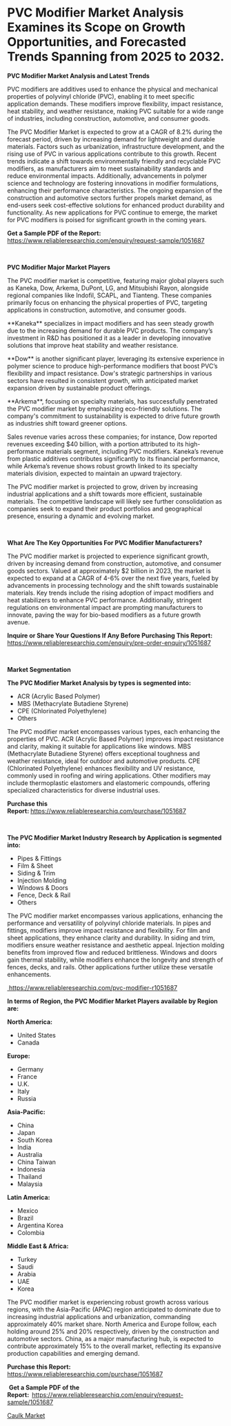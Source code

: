<p><h1>PVC Modifier Market Analysis Examines its Scope on Growth Opportunities, and Forecasted Trends Spanning from 2025 to 2032.</h1></p><p><strong>PVC Modifier Market Analysis and Latest Trends</strong></p>
<p><p>PVC modifiers are additives used to enhance the physical and mechanical properties of polyvinyl chloride (PVC), enabling it to meet specific application demands. These modifiers improve flexibility, impact resistance, heat stability, and weather resistance, making PVC suitable for a wide range of industries, including construction, automotive, and consumer goods. </p><p>The PVC Modifier Market is expected to grow at a CAGR of 8.2% during the forecast period, driven by increasing demand for lightweight and durable materials. Factors such as urbanization, infrastructure development, and the rising use of PVC in various applications contribute to this growth. Recent trends indicate a shift towards environmentally friendly and recyclable PVC modifiers, as manufacturers aim to meet sustainability standards and reduce environmental impacts. Additionally, advancements in polymer science and technology are fostering innovations in modifier formulations, enhancing their performance characteristics. The ongoing expansion of the construction and automotive sectors further propels market demand, as end-users seek cost-effective solutions for enhanced product durability and functionality. As new applications for PVC continue to emerge, the market for PVC modifiers is poised for significant growth in the coming years.</p></p>
<p><strong>Get a Sample PDF of the Report:&nbsp;</strong> <a href="https://www.reliableresearchiq.com/enquiry/request-sample/1051687?utm_campaign=3136&utm_medium=2&utm_source=Github&utm_content=ia&utm_term=31032025&utm_id=pvc-modifier">https://www.reliableresearchiq.com/enquiry/request-sample/1051687</a></p>
<p>&nbsp;</p>
<p><strong>PVC Modifier Major Market Players</strong></p>
<p><p>The PVC modifier market is competitive, featuring major global players such as Kaneka, Dow, Arkema, DuPont, LG, and Mitsubishi Rayon, alongside regional companies like Indofil, SCAPL, and Tianteng. These companies primarily focus on enhancing the physical properties of PVC, targeting applications in construction, automotive, and consumer goods.</p><p>**Kaneka** specializes in impact modifiers and has seen steady growth due to the increasing demand for durable PVC products. The company’s investment in R&D has positioned it as a leader in developing innovative solutions that improve heat stability and weather resistance. </p><p>**Dow** is another significant player, leveraging its extensive experience in polymer science to produce high-performance modifiers that boost PVC’s flexibility and impact resistance. Dow's strategic partnerships in various sectors have resulted in consistent growth, with anticipated market expansion driven by sustainable product offerings.</p><p>**Arkema**, focusing on specialty materials, has successfully penetrated the PVC modifier market by emphasizing eco-friendly solutions. The company's commitment to sustainability is expected to drive future growth as industries shift toward greener options.</p><p>Sales revenue varies across these companies; for instance, Dow reported revenues exceeding $40 billion, with a portion attributed to its high-performance materials segment, including PVC modifiers. Kaneka’s revenue from plastic additives contributes significantly to its financial performance, while Arkema’s revenue shows robust growth linked to its specialty materials division, expected to maintain an upward trajectory.</p><p>The PVC modifier market is projected to grow, driven by increasing industrial applications and a shift towards more efficient, sustainable materials. The competitive landscape will likely see further consolidation as companies seek to expand their product portfolios and geographical presence, ensuring a dynamic and evolving market.</p></p>
<p>&nbsp;</p>
<p><strong>What Are The Key Opportunities For PVC Modifier Manufacturers?</strong></p>
<p><p>The PVC modifier market is projected to experience significant growth, driven by increasing demand from construction, automotive, and consumer goods sectors. Valued at approximately $2 billion in 2023, the market is expected to expand at a CAGR of 4-6% over the next five years, fueled by advancements in processing technology and the shift towards sustainable materials. Key trends include the rising adoption of impact modifiers and heat stabilizers to enhance PVC performance. Additionally, stringent regulations on environmental impact are prompting manufacturers to innovate, paving the way for bio-based modifiers as a future growth avenue.</p></p>
<p><strong>Inquire or Share Your Questions If Any Before Purchasing This Report:</strong> <a href="https://www.reliableresearchiq.com/enquiry/pre-order-enquiry/1051687?utm_campaign=3136&utm_medium=2&utm_source=Github&utm_content=ia&utm_term=31032025&utm_id=pvc-modifier">https://www.reliableresearchiq.com/enquiry/pre-order-enquiry/1051687</a></p>
<p>&nbsp;</p>
<p><strong>Market Segmentation</strong></p>
<p><strong>The PVC Modifier Market Analysis by types is segmented into:</strong></p>
<p><ul><li>ACR (Acrylic Based Polymer)</li><li>MBS (Methacrylate Butadiene Styrene)</li><li>CPE (Chlorinated Polyethylene)</li><li>Others</li></ul></p>
<p><p>The PVC modifier market encompasses various types, each enhancing the properties of PVC. ACR (Acrylic Based Polymer) improves impact resistance and clarity, making it suitable for applications like windows. MBS (Methacrylate Butadiene Styrene) offers exceptional toughness and weather resistance, ideal for outdoor and automotive products. CPE (Chlorinated Polyethylene) enhances flexibility and UV resistance, commonly used in roofing and wiring applications. Other modifiers may include thermoplastic elastomers and elastomeric compounds, offering specialized characteristics for diverse industrial uses.</p></p>
<p><strong>Purchase this Report:&nbsp;</strong><a href="https://www.reliableresearchiq.com/purchase/1051687?utm_campaign=3136&utm_medium=2&utm_source=Github&utm_content=ia&utm_term=31032025&utm_id=pvc-modifier">https://www.reliableresearchiq.com/purchase/1051687</a></p>
<p>&nbsp;</p>
<p><strong>The PVC Modifier Market Industry Research by Application is segmented into:</strong></p>
<p><ul><li>Pipes & Fittings</li><li>Film & Sheet</li><li>Siding & Trim</li><li>Injection Molding</li><li>Windows & Doors</li><li>Fence, Deck & Rail</li><li>Others</li></ul></p>
<p><p>The PVC modifier market encompasses various applications, enhancing the performance and versatility of polyvinyl chloride materials. In pipes and fittings, modifiers improve impact resistance and flexibility. For film and sheet applications, they enhance clarity and durability. In siding and trim, modifiers ensure weather resistance and aesthetic appeal. Injection molding benefits from improved flow and reduced brittleness. Windows and doors gain thermal stability, while modifiers enhance the longevity and strength of fences, decks, and rails. Other applications further utilize these versatile enhancements.</p></p>
<p><a href="https://www.reliableresearchiq.com/pvc-modifier-r1051687?utm_campaign=3136&utm_medium=2&utm_source=Github&utm_content=ia&utm_term=31032025&utm_id=pvc-modifier">&nbsp;https://www.reliableresearchiq.com/pvc-modifier-r1051687</a></p>
<p><strong>In terms of Region, the PVC Modifier Market Players available by Region are:</strong></p>
<p>
    <p> <strong> North America: </strong>
        <ul>
            <li>United States</li>
            <li>Canada</li>
        </ul>
        </p> 
    <p> <strong> Europe: </strong>
        <ul>
            <li>Germany</li>
            <li>France</li>
            <li>U.K.</li>
            <li>Italy</li>
            <li>Russia</li>
        </ul>
        </p> 
    <p> <strong> Asia-Pacific: </strong>
        <ul>
            <li>China</li>
            <li>Japan</li>
            <li>South Korea</li>
            <li>India</li>
            <li>Australia</li>
            <li>China Taiwan</li>
            <li>Indonesia</li>
            <li>Thailand</li>
            <li>Malaysia</li>
        </ul>
        </p> 
    <p> <strong> Latin America: </strong>
        <ul>
            <li>Mexico</li>
            <li>Brazil</li>
            <li>Argentina Korea</li>
            <li>Colombia</li>
        </ul>
        </p> 
    <p> <strong> Middle East & Africa: </strong>
        <ul>
            <li>Turkey</li>
            <li>Saudi</li>
            <li>Arabia</li>
            <li>UAE</li>
            <li>Korea</li>
        </ul>
    </p>
    </p>
<p><p>The PVC modifier market is experiencing robust growth across various regions, with the Asia-Pacific (APAC) region anticipated to dominate due to increasing industrial applications and urbanization, commanding approximately 40% market share. North America and Europe follow, each holding around 25% and 20% respectively, driven by the construction and automotive sectors. China, as a major manufacturing hub, is expected to contribute approximately 15% to the overall market, reflecting its expansive production capabilities and emerging demand.</p></p>
<p><strong>Purchase this Report: </strong><a href="https://www.reliableresearchiq.com/purchase/1051687?utm_campaign=3136&utm_medium=2&utm_source=Github&utm_content=ia&utm_term=31032025&utm_id=pvc-modifier">https://www.reliableresearchiq.com/purchase/1051687</a></p>
<p>&nbsp;<strong>Get a Sample PDF of the Report:&nbsp;&nbsp;</strong><a href="https://www.reliableresearchiq.com/enquiry/request-sample/1051687?utm_campaign=3136&utm_medium=2&utm_source=Github&utm_content=ia&utm_term=31032025&utm_id=pvc-modifier">https://www.reliableresearchiq.com/enquiry/request-sample/1051687</a></p>
<p><strong></strong></p>
<p><p><a href="https://github.com/shrebasokib/Market-Research-Report-List-1/blob/main/caulk-market.md?utm_campaign=3136&utm_medium=2&utm_source=Github&utm_content=ia&utm_term=31032025&utm_id=pvc-modifier">Caulk Market</a></p></p>